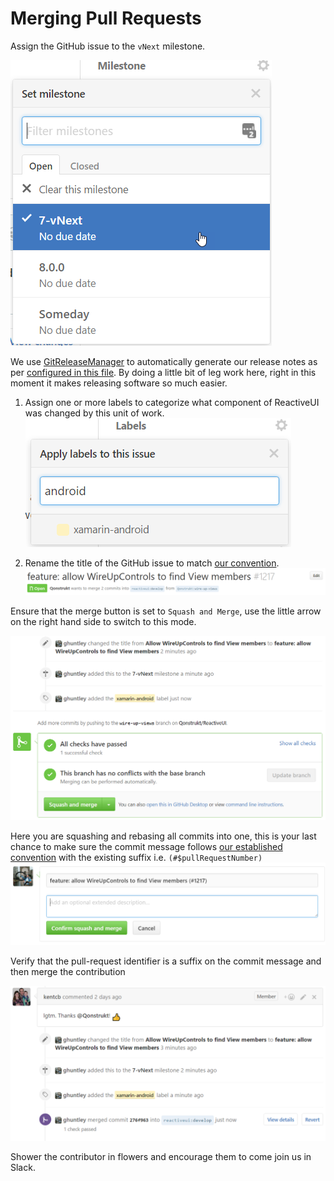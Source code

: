 # Merging Pull Requests

Assign the GitHub issue to the `vNext` milestone.

![](/images/contributing/assign-to-a-milestone.png)

We use [GitReleaseManager](https://gitreleasemanager.readthedocs.io/develop/) to automatically generate our release notes as per [configured in this file](https://github.com/reactiveui/ReactiveUI/blob/develop/GitReleaseManager.yaml). By doing a little bit of leg work here, right in this moment it makes releasing software so much easier.

1. Assign one or more labels to categorize what component of ReactiveUI was changed by this unit of work. ![](/images/contributing/apply-one-or-more-labels.png)

2. Rename the title of the GitHub issue to match [our convention](commit-message-convention.md). ![](/images/contributing/rename-the-title.png)

Ensure that the merge button is set to `Squash and Merge`, use the little arrow on the right hand side to switch to this mode.

![](/images/contributing/ready-for-squash-and-merge.png)

Here you are squashing and rebasing all commits into one, this is your last chance to make sure the commit message follows [our established convention](commit-message-convention.md) with the existing suffix i.e. `(#$pullRequestNumber)`
![](/images/contributing/squash-and-reword-the-commits.png)

Verify that the pull-request identifier is a suffix on the commit message and then merge the contribution

![](/images/contributing/contribution-merged.png)

Shower the contributor in flowers and encourage them to come join us in Slack.